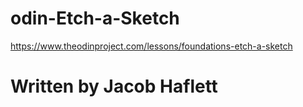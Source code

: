 # odin-Etch-a-Sketch
https://www.theodinproject.com/lessons/foundations-etch-a-sketch

# Written by Jacob Haflett